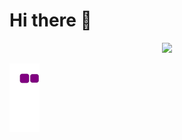 # Hi there 👋 
<p align="center">
  <a href="https://skillicons.dev">
    <img src="https://skillicons.dev/icons?i=java,html,css,js,androidstudio,py,ps,pr,php,solidity,vscode,bizagi" />
  </a>
</p>

![miocod snake gif](https://github.com/miocod/miocod/blob/output/github-contribution-grid-snake.gif)
